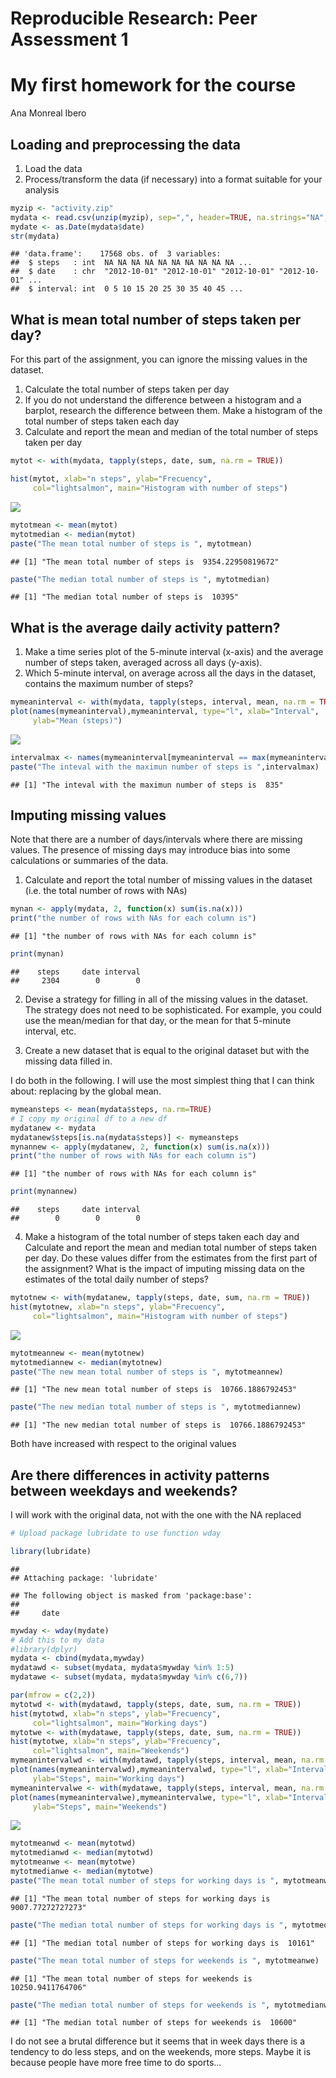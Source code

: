 # Reproducible Research: Peer Assessment 1

# My first homework for the course

Ana Monreal Ibero

## Loading and preprocessing the data

1. Load the data
2. Process/transform the data (if necessary) into a format suitable for your analysis


```r
myzip <- "activity.zip"
mydata <- read.csv(unzip(myzip), sep=",", header=TRUE, na.strings="NA", stringsAsFactors = FALSE)
mydate <- as.Date(mydata$date)
str(mydata)
```

```
## 'data.frame':	17568 obs. of  3 variables:
##  $ steps   : int  NA NA NA NA NA NA NA NA NA NA ...
##  $ date    : chr  "2012-10-01" "2012-10-01" "2012-10-01" "2012-10-01" ...
##  $ interval: int  0 5 10 15 20 25 30 35 40 45 ...
```

## What is mean total number of steps taken per day?

For this part of the assignment, you can ignore the missing values in the dataset.

1. Calculate the total number of steps taken per day
2. If you do not understand the difference between a histogram and a barplot, research the difference between them. Make a histogram of the total number of steps taken each day
3. Calculate and report the mean and median of the total number of steps taken per day


```r
mytot <- with(mydata, tapply(steps, date, sum, na.rm = TRUE))

hist(mytot, xlab="n steps", ylab="Frecuency", 
     col="lightsalmon", main="Histogram with number of steps")
```

![](PA1_template_files/figure-html/Mean_total_number_of_steps-1.png)<!-- -->

```r
mytotmean <- mean(mytot)
mytotmedian <- median(mytot)
paste("The mean total number of steps is ", mytotmean)
```

```
## [1] "The mean total number of steps is  9354.22950819672"
```

```r
paste("The median total number of steps is ", mytotmedian)
```

```
## [1] "The median total number of steps is  10395"
```

## What is the average daily activity pattern?

1. Make a time series plot of the 5-minute interval (x-axis) and the average number of steps taken, averaged across all days (y-axis). 
2. Which 5-minute interval, on average across all the days in the dataset, contains the maximum number of steps?


```r
mymeaninterval <- with(mydata, tapply(steps, interval, mean, na.rm = TRUE))
plot(names(mymeaninterval),mymeaninterval, type="l", xlab="Interval",
     ylab="Mean (steps)")
```

![](PA1_template_files/figure-html/Mean_steps_interval-1.png)<!-- -->

```r
intervalmax <- names(mymeaninterval[mymeaninterval == max(mymeaninterval)])
paste("The inteval with the maximun number of steps is ",intervalmax)
```

```
## [1] "The inteval with the maximun number of steps is  835"
```
## Imputing missing values

Note that there are a number of days/intervals where there are missing values. The presence of missing days may introduce bias into some calculations or summaries of the data.

1. Calculate and report the total number of missing values in the dataset (i.e. the total number of rows with NAs)


```r
mynan <- apply(mydata, 2, function(x) sum(is.na(x)))
print("the number of rows with NAs for each column is")
```

```
## [1] "the number of rows with NAs for each column is"
```

```r
print(mynan)
```

```
##    steps     date interval 
##     2304        0        0
```
2. Devise a strategy for filling in all of the missing values in the dataset. The strategy does not need to be sophisticated. For example, you could use the mean/median for that day, or the mean for that 5-minute interval, etc.

3. Create a new dataset that is equal to the original dataset but with the missing data filled in.

I do both in the following. I will use the most simplest thing that I can think about: replacing by the global mean.


```r
mymeansteps <- mean(mydata$steps, na.rm=TRUE)
# I copy my original df to a new df
mydatanew <- mydata
mydatanew$steps[is.na(mydata$steps)] <- mymeansteps
mynannew <- apply(mydatanew, 2, function(x) sum(is.na(x)))
print("the number of rows with NAs for each column is")
```

```
## [1] "the number of rows with NAs for each column is"
```

```r
print(mynannew)
```

```
##    steps     date interval 
##        0        0        0
```

4. Make a histogram of the total number of steps taken each day and Calculate and report the mean and median total number of steps taken per day. Do these values differ from the estimates from the first part of the assignment? What is the impact of imputing missing data on the estimates of the total daily number of steps?


```r
mytotnew <- with(mydatanew, tapply(steps, date, sum, na.rm = TRUE))
hist(mytotnew, xlab="n steps", ylab="Frecuency", 
     col="lightsalmon", main="Histogram with number of steps")
```

![](PA1_template_files/figure-html/newhisto-1.png)<!-- -->

```r
mytotmeannew <- mean(mytotnew)
mytotmediannew <- median(mytotnew)
paste("The new mean total number of steps is ", mytotmeannew)
```

```
## [1] "The new mean total number of steps is  10766.1886792453"
```

```r
paste("The new median total number of steps is ", mytotmediannew)
```

```
## [1] "The new median total number of steps is  10766.1886792453"
```

Both have increased with respect to the original values

## Are there differences in activity patterns between weekdays and weekends?

I will work with the original data, not with the one with the NA replaced


```r
# Upload package lubridate to use function wday

library(lubridate)
```

```
## 
## Attaching package: 'lubridate'
```

```
## The following object is masked from 'package:base':
## 
##     date
```

```r
mywday <- wday(mydate)
# Add this to my data
#library(dplyr)
mydata <- cbind(mydata,mywday)
mydatawd <- subset(mydata, mydata$mywday %in% 1:5)
mydatawe <- subset(mydata, mydata$mywday %in% c(6,7))

par(mfrow = c(2,2))
mytotwd <- with(mydatawd, tapply(steps, date, sum, na.rm = TRUE))
hist(mytotwd, xlab="n steps", ylab="Frecuency", 
     col="lightsalmon", main="Working days")
mytotwe <- with(mydatawe, tapply(steps, date, sum, na.rm = TRUE))
hist(mytotwe, xlab="n steps", ylab="Frecuency", 
     col="lightsalmon", main="Weekends")
mymeanintervalwd <- with(mydatawd, tapply(steps, interval, mean, na.rm = TRUE))
plot(names(mymeanintervalwd),mymeanintervalwd, type="l", xlab="Interval",
     ylab="Steps", main="Working days")
mymeanintervalwe <- with(mydatawe, tapply(steps, interval, mean, na.rm = TRUE))
plot(names(mymeanintervalwe),mymeanintervalwe, type="l", xlab="Interval",
     ylab="Steps", main="Weekends")
```

![](PA1_template_files/figure-html/weekends_vs_workingdays-1.png)<!-- -->

```r
mytotmeanwd <- mean(mytotwd)
mytotmedianwd <- median(mytotwd)
mytotmeanwe <- mean(mytotwe)
mytotmedianwe <- median(mytotwe)
paste("The mean total number of steps for working days is ", mytotmeanwd)
```

```
## [1] "The mean total number of steps for working days is  9007.77272727273"
```

```r
paste("The median total number of steps for working days is ", mytotmedianwd)
```

```
## [1] "The median total number of steps for working days is  10161"
```

```r
paste("The mean total number of steps for weekends is ", mytotmeanwe)
```

```
## [1] "The mean total number of steps for weekends is  10250.9411764706"
```

```r
paste("The median total number of steps for weekends is ", mytotmedianwe)
```

```
## [1] "The median total number of steps for weekends is  10600"
```

I do not see a brutal difference but it seems that in week days there is a tendency to do less steps, and on the weekends, more steps. Maybe it is because people have more free time to do sports...
